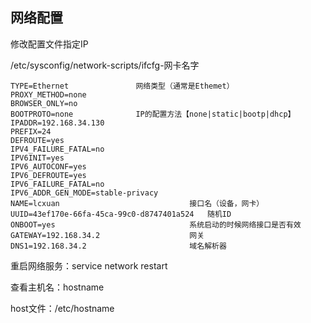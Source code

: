 ## 网络配置

修改配置文件指定IP

/etc/sysconfig/network-scripts/ifcfg-网卡名字

```
TYPE=Ethernet				网络类型（通常是Ethemet）
PROXY_METHOD=none
BROWSER_ONLY=no
BOOTPROTO=none				IP的配置方法【none|static|bootp|dhcp】
IPADDR=192.168.34.130
PREFIX=24
DEFROUTE=yes
IPV4_FAILURE_FATAL=no
IPV6INIT=yes
IPV6_AUTOCONF=yes
IPV6_DEFROUTE=yes
IPV6_FAILURE_FATAL=no
IPV6_ADDR_GEN_MODE=stable-privacy
NAME=lcxuan								接口名（设备，网卡）
UUID=43ef170e-66fa-45ca-99c0-d8747401a524	随机ID
ONBOOT=yes								系统启动的时候网络接口是否有效
GATEWAY=192.168.34.2					网关
DNS1=192.168.34.2						域名解析器
```

重启网络服务：service network restart 

查看主机名：hostname

host文件：/etc/hostname